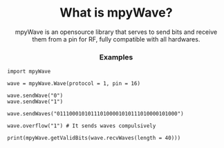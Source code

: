 <h1 align="center">What is mpyWave?</h1>

<p align="center">mpyWave is an opensource library that serves to send bits and receive them from a pin for RF, fully compatible with all hardwares.</p>

<h3 align="center">Examples</h3>

```
import mpyWave

wave = mpyWave.Wave(protocol = 1, pin = 16)

wave.sendWave("0")
wave.sendWave("1")

wave.sendWaves("011100010101110100001010111010000101000")

wave.overflow("1") # It sends waves compulsively

print(mpyWave.getValidBits(wave.recvWaves(length = 40)))
```
